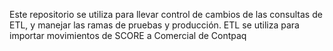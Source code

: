 Este repositorio se utiliza para llevar control de cambios de las consultas de ETL, y manejar las ramas de pruebas y producción.
ETL se utiliza para importar movimientos de SCORE a Comercial de Contpaq
